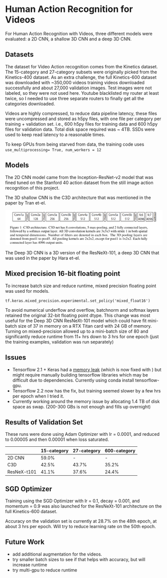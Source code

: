 # Human Action Recognition for Videos

For Human Action Recognition with Videos, three different models were evaluated: a 2D CNN, a shallow 3D CNN and a deep 3D CNN.

## Datasets

The dataset for Video Action recognition comes from the Kinetics dataset.
The 15-category and 27-category subsets were originally picked from the Kinetics-400 dataset.
As an extra challenge, the full Kinetics-600 dataset was downloaded with ~350,000 videos training videos downloaded successfully and about 27,000 validation images.  Test images were not labeled, so they were not used here.  Youtube blacklisted my router at least twice, so I needed to use three separate routers to finally get all the categories downloaded.

Videos are highly compressed, to reduce data pipeline latency, these files were uncompressed and stored as h5py files, with one file per category per training + validation set.  i.e., 600 h5py files for training data and 600 h5py files for validation data.  Total disk space required was ~ 4TB.  SSDs were used to keep read latency to a reasonable times.

To keep GPUs from being starved from data, the training code uses `use_multiprocessing= True, num_workers = 12` 

## Models

The 2D CNN model came from the Inception-ResNet-v2 model that was fined tuned on the Stanford 40 action dataset from the still image action recognition of this project.

The 3D shallow CNN is the C3D architecture that was mentioned in the paper by Tran et-el.

<img src="images/C3D.png" />

The Deep 3D CNN is a 3D version of the ResNeXt-101, a deep 3D CNN that was used in the paper by Hara et-el.


## Mixed precision 16-bit floating point 

To increase batch size and reduce runtime, mixed precision floating point was used for models.

```
tf.keras.mixed_precision.experimental.set_policy('mixed_float16')
```

To avoid numerical underflow and overflow, batchnorm and softmax layers retained the original 32-bit floating point dtype.
This change was most useful for the Deep 3D CNN ResNeXt-101 model which could have fit mini-batch size of 37 in memory on a RTX Titan card with 24 GB of memory.  Turning on mixed-precision allowed up to a mini-batch size of 80 and significantly reduce runtime from 11+ hrs down to 3 hrs for one epoch (just the training examples, validation was run separately)

## Issues

* Tensorflow 2.1 + Keras had a [memory leak](https://github.com/tensorflow/tensorflow/issues/37515) (which is now fixed with  ) but might require manually building tensorflow libraries which may be difficult due to dependencies.  Currently using conda install tensorflow-gpu.
* Tensorflow 2.2 now has the fix, but training seemed slower by a few hrs per epoch when I tried it.
* Currently working around the memory issue by allocating 1.4 TB of disk space as swap. (200-300 GBs is not enough and fills up overnight)


## Results of Validation Set

These runs were done using Adam Optimizer with lr = 0.0001, and reduced to 0.00005 and then 0.00001 when loss saturated.

|               |  15-category  |  27-category  |    600-category
|---------------|---------------| --------------|-----------------
| 2D CNN        |    59.0%      |     -         |       -
| C3D           |    42.5%      |     43.7%     |      35.2%
| ResNeX-t101   |    41.1%      |     37.6%     |      24.4%


## SGD Optimizer

Training using the SGD Optimizer with lr = 0.1, decay = 0.001, and momentum = 0.9 was also launched for the ResNeXt-101 architecture on the full Kinetics-600 dataset.

Accuracy on the validation set is currently at 28.7% on the 48th epoch, at about 3 hrs per epoch.
Will try to reduce learning rate on the 50th epoch.  

## Future Work
* add additional augmentation for the videos.
* try smaller batch sizes to see if that helps with accuracy, but will increase runtime
* try multi-gpu to reduce runtime


